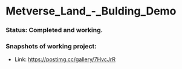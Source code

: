 # Metverse_Land_-_Bulding_Demo

### Status: Completed and working.

### Snapshots of working project:
* Link: https://postimg.cc/gallery/7HvcJrR
